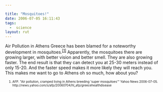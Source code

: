 ```yaml
---

title: "Mosquitoes!"
date: 2006-07-05 16:11:43
tags:
  -  science
layout: rut
---
```


Air Pollution in Athens Greece has been blamed for a noteworthy development in mosquitoes.<sup><a href="http://news.yahoo.com/s/afp/20060704/hl_afp/greecehealthdisease" title="Air pollution, cramped living in Athens breeding 'super mosquitoes'">[1]</a></sup>  Apparently, the mosquitoes there are growing larger, with better vision and better smell.  They are also growing faster.  The end result is that they can detect you at 25-30 meters instead of only 15-20.  And the faster speed makes it more likely they will reach you.  This makes me want to go to Athens oh so much, how about you?

<font size="-2"><ol><font size="-2">
<li><font size="-2">AFP.  "Air pollution, cramped living in Athens breeding 'super mosquitoes'" Yahoo News 2006-07-05.  http://news.yahoo.com/s/afp/20060704/hl_afp/greecehealthdisease</font></li>
</font></ol></font>

